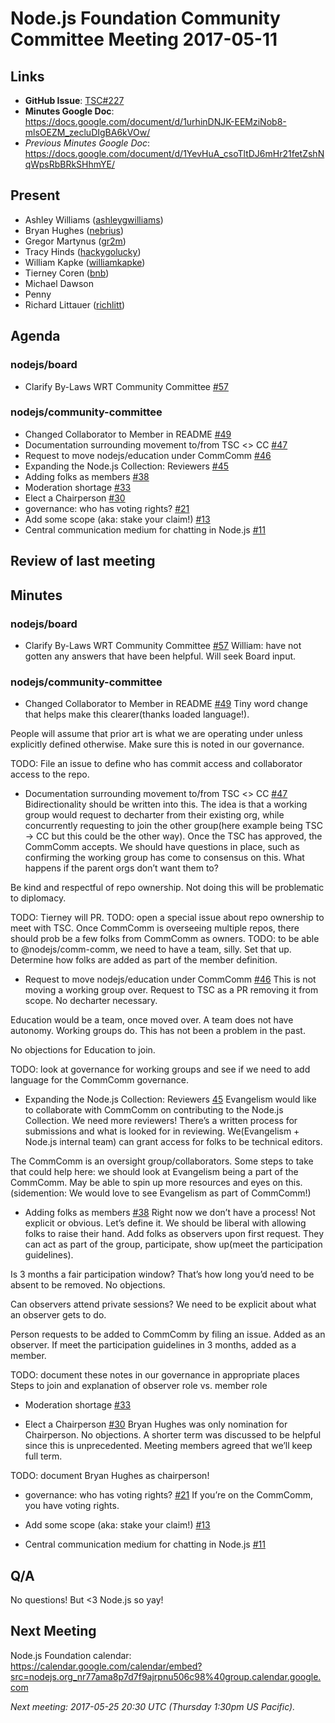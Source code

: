 # Node.js Foundation Community Committee Meeting 2017-05-11

## Links

* **GitHub Issue**: [TSC#227](https://github.com/nodejs/TSC/issues/227)
* **Minutes Google Doc**: https://docs.google.com/document/d/1urhinDNJK-EEMziNob8-mlsOEZM_zecluDIgBA6kVOw/
* _Previous Minutes Google Doc_: https://docs.google.com/document/d/1YevHuA_csoTltDJ6mHr21fetZshNqWpsRbBRkSHhmYE/
## Present
- Ashley Williams ([ashleygwilliams](https://github.com/ashleygwilliams))
- Bryan Hughes ([nebrius](https://github.com/nebrius))
- Gregor Martynus ([gr2m](https://github.com/gr2m))
- Tracy Hinds ([hackygolucky](https://github.com/hackygolucky))
- William Kapke ([williamkapke](https://github.com/williamkapke))
- Tierney Coren ([bnb](https://github.com/bnb))
- Michael Dawson 
- Penny 
- Richard Littauer ([richlitt](https://github.com/richlitt))


## Agenda

### nodejs/board

* Clarify By-Laws WRT Community Committee [#57](https://github.com/nodejs/board/issues/57)

### nodejs/community-committee

* Changed Collaborator to Member in README [#49](https://github.com/nodejs/community-committee/pull/49)
* Documentation surrounding movement to/from TSC <> CC [#47](https://github.com/nodejs/community-committee/issues/47)
* Request to move nodejs/education under CommComm [#46](https://github.com/nodejs/community-committee/issues/46)
* Expanding the Node.js Collection: Reviewers [#45](https://github.com/nodejs/community-committee/issues/45)
* Adding folks as members [#38](https://github.com/nodejs/community-committee/issues/38)
* Moderation shortage [#33](https://github.com/nodejs/community-committee/issues/33)
* Elect a Chairperson [#30](https://github.com/nodejs/community-committee/issues/30)
* governance: who has voting rights? [#21](https://github.com/nodejs/community-committee/issues/21)
* Add some scope (aka: stake your claim!) [#13](https://github.com/nodejs/community-committee/issues/13)
* Central communication medium for chatting in Node.js [#11](https://github.com/nodejs/community-committee/issues/11)

## Review of last meeting

## Minutes

### nodejs/board

* Clarify By-Laws WRT Community Committee [#57](https://github.com/nodejs/board/issues/57)
William: have not gotten any answers that have been helpful. Will seek Board input.

### nodejs/community-committee

* Changed Collaborator to Member in README [#49](https://github.com/nodejs/community-committee/pull/49)
Tiny word change that helps make this clearer(thanks loaded language!). 

People will assume that prior art is what we are operating under unless explicitly defined otherwise. Make sure this is noted in our governance.

TODO: File an issue to define who has commit access and collaborator access to the repo.

* Documentation surrounding movement to/from TSC <> CC [#47](https://github.com/nodejs/community-committee/issues/47)
Bidirectionality should be written into this. The idea is that a working group would request to decharter from their existing org, while concurrently requesting to join the other group(here example being TSC → CC but this could be the other way). Once the TSC has approved, the CommComm accepts. We should have questions in place, such as confirming the working group has come to consensus on this. What happens if the parent orgs don’t want them to?

Be kind and respectful of repo ownership. Not doing this will be problematic to diplomacy.

TODO: Tierney will PR.
TODO: open a special issue about repo ownership to meet with TSC. Once CommComm is overseeing multiple repos, there should prob be a few folks from CommComm as owners.
TODO: to be able to @nodejs/comm-comm, we need to have a team, silly. Set that up. Determine how folks are added as part of the member definition.

* Request to move nodejs/education under CommComm [#46](https://github.com/nodejs/community-committee/issues/46)
This is not moving a working group over. Request to TSC as a PR removing it from scope. No decharter necessary. 

Education would be a team, once moved over. A team does not have autonomy. Working groups do. This has not been a problem in the past.

No objections for Education to join.

TODO: look at governance for working groups and see if we need to add language for the CommComm governance. 

* Expanding the Node.js Collection: Reviewers
[45](https://github.com/nodejs/community-committee/issues/45)
Evangelism would like to collaborate with CommComm on contributing to the Node.js Collection. We need more reviewers! There’s a written process for submissions and what is looked for in reviewing. We(Evangelism + Node.js internal team) can grant access for folks to be technical editors.

The CommComm is an oversight group/collaborators. Some steps to take that could help here: we should look at Evangelism being a part of the CommComm. May be able to spin up more resources and eyes on this. (sidemention: We would love to see Evangelism as part of CommComm!)


* Adding folks as members [#38](https://github.com/nodejs/community-committee/issues/38)
Right now we don’t have a process! Not explicit or obvious. Let’s define it. We should be liberal with allowing folks to raise their hand. Add folks as observers upon first request. They can act as part of the group, participate, show up(meet the participation guidelines). 

Is 3 months a fair participation window? That’s how long you’d need to be absent to be removed. No objections.

Can observers attend private sessions? We need to be explicit about what an observer gets to do.

Person requests to be added to CommComm by filing an issue. Added as an observer.
If meet the participation guidelines in 3 months, added as a member.

TODO: document these notes in our governance in appropriate places
Steps to join and explanation of observer role vs. member role

* Moderation shortage [#33](https://github.com/nodejs/community-committee/issues/33)

* Elect a Chairperson [#30](https://github.com/nodejs/community-committee/issues/30)
Bryan Hughes was only nomination for Chairperson. No objections. A shorter term was discussed to be helpful since this is unprecedented. Meeting members agreed that we’ll keep full term.

TODO: document Bryan Hughes as chairperson!

* governance: who has voting rights? [#21](https://github.com/nodejs/community-committee/issues/21)
If you’re on the CommComm, you have voting rights.

* Add some scope (aka: stake your claim!) [#13](https://github.com/nodejs/community-committee/issues/13)

* Central communication medium for chatting in Node.js [#11](https://github.com/nodejs/community-committee/issues/11)

## Q/A

No questions! But <3 Node.js so yay!

## Next Meeting

Node.js Foundation calendar: <https://calendar.google.com/calendar/embed?src=nodejs.org_nr77ama8p7d7f9ajrpnu506c98%40group.calendar.google.com>

*Next meeting: 2017-05-25 20:30 UTC (Thursday 1:30pm US Pacific).*
